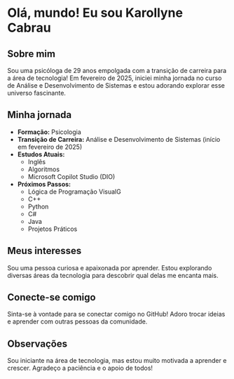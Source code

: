 # Olá, mundo!  Eu sou Karollyne Cabrau

## Sobre mim

Sou uma psicóloga de 29 anos empolgada com a transição de carreira para a área de tecnologia! Em fevereiro de 2025, iniciei minha jornada no curso de Análise e Desenvolvimento de Sistemas e estou adorando explorar esse universo fascinante.

## Minha jornada

* **Formação:** Psicologia
* **Transição de Carreira:** Análise e Desenvolvimento de Sistemas (início em fevereiro de 2025)
* **Estudos Atuais:**
    * Inglês
    * Algoritmos
    * Microsoft Copilot Studio (DIO)
* **Próximos Passos:**
    * Lógica de Programação VisualG
    * C++
    * Python
    * C#
    * Java
    * Projetos Práticos

## Meus interesses

Sou uma pessoa curiosa e apaixonada por aprender. Estou explorando diversas áreas da tecnologia para descobrir qual delas me encanta mais.

## Conecte-se comigo

Sinta-se à vontade para se conectar comigo no GitHub! Adoro trocar ideias e aprender com outras pessoas da comunidade.

## Observações

Sou iniciante na área de tecnologia, mas estou muito motivada a aprender e crescer. Agradeço a paciência e o apoio de todos!
